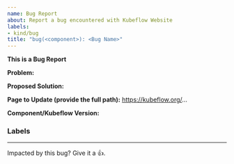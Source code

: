 ```yaml
---
name: Bug Report
about: Report a bug encountered with Kubeflow Website
labels:
- kind/bug
title: "bug(<component>): <Bug Name>"
---
```

**This is a Bug Report**

<!-- Thanks for filing an issue! Before submitting, please fill in the following information. -->
<!-- See https://www.kubeflow.org/docs/about/contributing/ for guidance on writing an actionable issue description. -->

<!--Required Information-->
**Problem:**


**Proposed Solution:**


**Page to Update (provide the full path):**
https://kubeflow.org/...


<!--Component/Kubeflow Version:-->
**Component/Kubeflow Version:**


<!--Additional Information:-->
### Labels
<!-- Please include labels below by uncommenting them to help us better triage issues -->

<!-- /area central-dashboard -->
<!-- /area katib -->
<!-- /area kserve -->
<!-- /area model-registry -->
<!-- /area notebooks -->
<!-- /area pipelines -->
<!-- /area spark-operator -->
<!-- /area trainer -->
<!-- /area gsoc -->
<!-- /area website -->
<!-- /area community -->
<!-- /area other -->
---

<!-- Don't delete message below to encourage users to support your issue! -->
Impacted by this bug? Give it a 👍. 